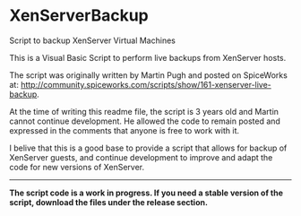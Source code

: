 # XenServerBackup
Script to backup XenServer Virtual Machines

This is a Visual Basic Script to perform live backups from XenServer hosts.

The script was originally written by Martin Pugh and posted on SpiceWorks at:  http://community.spiceworks.com/scripts/show/161-xenserver-live-backup.

At the time of writing this readme file, the script is 3 years old and Martin cannot continue development. He allowed the code to remain posted and expressed in the comments that anyone is free to work with it.

I belive that this is a good base to provide a script that allows for backup of XenServer guests, and continue development to improve and adapt the code for new versions of XenServer.

***
**The script code is a work in progress. If you need a stable version of the script, download the files under the release section.**
